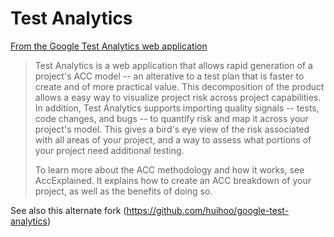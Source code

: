 # Test Analytics

[From the Google Test Analytics web application](https://code.google.com/archive/p/test-analytics/)


> Test Analytics is a web application that allows rapid generation of a project's ACC model -- an alterative to a test plan that is faster to create and of more practical value. This decomposition of the product allows a easy way to visualize project risk across project capabilities. In addition, Test Analytics supports importing quality signals -- tests, code changes, and bugs -- to quantify risk and map it across your project's model. This gives a bird's eye view of the risk associated with all areas of your project, and a way to assess what portions of your project need additional testing.
>  
> To learn more about the ACC methodology and how it works, see AccExplained. It explains how to create an ACC breakdown of your project, as well as the benefits of doing so.


See also this alternate fork (https://github.com/huihoo/google-test-analytics)

